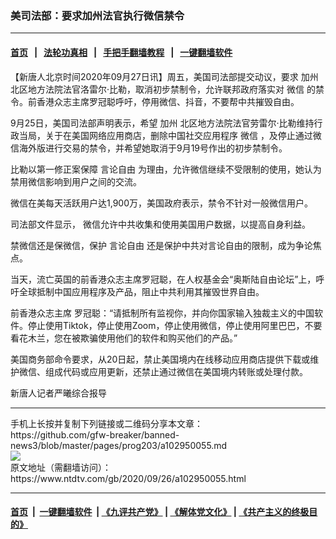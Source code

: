 ### 美司法部：要求加州法官执行微信禁令
------------------------

#### [首页](https://github.com/gfw-breaker/banned-news3/blob/master/README.md) &nbsp;&nbsp;|&nbsp;&nbsp; [法轮功真相](https://github.com/begood0513/basic/blob/master/README.md)  &nbsp;&nbsp;|&nbsp;&nbsp; [手把手翻墙教程](https://github.com/gfw-breaker/guides/wiki)  &nbsp;&nbsp;|&nbsp;&nbsp; [一键翻墙软件](https://github.com/gfw-breaker/nogfw/blob/master/README.md)  



<div><div class="post_content" itemprop="articleBody">
 <p>
  【新唐人北京时间2020年09月27日讯】周五，美国司法部提交动议，要求
  <ok href="https://www.ntdtv.com/gb/加州.htm">
   加州
  </ok>
  北区地方法院法官洛雷尔‧比勒，取消初步禁制令，允许联邦政府落实对
  <ok href="https://www.ntdtv.com/gb/微信.htm">
   微信
  </ok>
  的禁令。前香港众志主席罗冠聪呼吁，停用微信、抖音，不要帮中共摧毁自由。
 </p>
 <p>
  9月25日，美国司法部声明表示，希望
  <ok href="https://www.ntdtv.com/gb/加州.htm">
   加州
  </ok>
  北区地方法院法官劳雷尔·比勒维持行政当局，关于在美国网络应用商店，删除中国社交应用程序
  <ok href="https://www.ntdtv.com/gb/微信.htm">
   微信
  </ok>
  ，及停止通过微信海外版进行交易的禁令，并希望她取消于9月19号作出的初步禁制令。
 </p>
 <p>
  比勒以第一修正案保障
  <ok href="https://www.ntdtv.com/gb/言论自由.htm">
   言论自由
  </ok>
  为理由，允许微信继续不受限制的使用，她认为禁用微信影响到用户之间的交流。
 </p>
 <p>
  微信在美每天活跃用户达1,900万，美国政府表示，禁令不针对一般微信用户。
 </p>
 <p>
  司法部文件显示， 微信允许中共收集和使用美国用户数据，以提高自身利益。
 </p>
 <p>
  禁微信还是保微信，保护
  <ok href="https://www.ntdtv.com/gb/言论自由.htm">
   言论自由
  </ok>
  还是保护中共对言论自由的限制，成为争论焦点。
 </p>
 <p>
  当天，流亡英国的前香港众志主席罗冠聪，在人权基金会“奥斯陆自由论坛”上，呼吁全球抵制中国应用程序及产品，阻止中共利用其摧毁世界自由。
 </p>
 <p>
  前香港众志主席 罗冠聪：“请抵制所有监视你，并向你国家输入独裁主义的中国软件。停止使用Tiktok，停止使用Zoom，停止使用微信，停止使用阿里巴巴，不要看花木兰，您在被欺骗使用他们的软件和购买他们的产品。”
 </p>
 <p>
  美国商务部命令要求，从20日起，禁止美国境内在线移动应用商店提供下载或维护微信、组成代码或应用更新，还禁止通过微信在美国境内转账或处理付款。
 </p>
 <p>
  新唐人记者严曦综合报导
 </p>
 <div class="single_ad">
 </div>
</div>
</div>
<hr/>
手机上长按并复制下列链接或二维码分享本文章：<br/>
https://github.com/gfw-breaker/banned-news3/blob/master/pages/prog203/a102950055.md <br/>
<a href='https://github.com/gfw-breaker/banned-news3/blob/master/pages/prog203/a102950055.md'><img src='https://github.com/gfw-breaker/banned-news3/blob/master/pages/prog203/a102950055.md.png'/></a> <br/>
原文地址（需翻墙访问）：https://www.ntdtv.com/gb/2020/09/26/a102950055.html


------------------------
#### [首页](https://github.com/gfw-breaker/banned-news3/blob/master/README.md) &nbsp;|&nbsp; [一键翻墙软件](https://github.com/gfw-breaker/nogfw/blob/master/README.md) &nbsp;| [《九评共产党》](https://github.com/gfw-breaker/9ping.md/blob/master/README.md#九评之一评共产党是什么) | [《解体党文化》](https://github.com/gfw-breaker/jtdwh.md/blob/master/README.md) | [《共产主义的终极目的》](https://github.com/gfw-breaker/gczydzjmd.md/blob/master/README.md)


<img src='http://gfw-breaker.win/banned-news3/pages/prog203/a102950055.md' width='0px' height='0px'/>